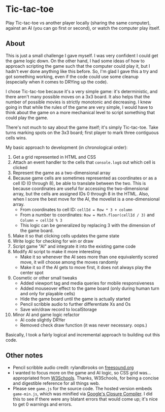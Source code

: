 Tic-tac-toe
===========

Play Tic-tac-toe vs another player locally (sharing the same computer), against an AI (you can go first or second), or watch the computer play itself.

About
-----

This is just a small challenge I gave myself.  I was very confident I could get the game logic down.  On the other hand, I had some ideas of how to approach scripting the game such that the computer could play it, but I hadn't ever done anything like this before.  So, I'm glad I gave this a try and got something working, even if the code could use some cleanup (especially when it comes to DRYing up the code).

I chose Tic-tac-toe because it's a very simple game:  it's deterministic, and there aren't many possible moves on a 3x3 board.  It also helps that the number of possible movies is strictly monotonic and decreasing.  I knew going in that while the rules of the game are very simple, I would have to think about the game on a more mechanical level to script something that could play the game.

There's not much to say about the game itself; it's simply Tic-tac-toe.  Take turns marking spots on the 3x3 board; first player to mark three contiguous cells wins.

My basic approach to development (in chronological order):
1. Get a grid represented in HTML and CSS
1. Attach an event handler to the cells that `console.log`s out which cell is clicked
1. Represent the game as a two-dimensional array
1. Because game cells are sometimes represented as coordinates or as a cell ID (0 through 8), be able to translate between the two.  This is because coordinates are useful for accessing the two-dimensional array, but the cells are assigned IDs 0 through 8 in the HTML.  Also, when I score the best move for the AI, the movelist is a one-dimensional array.
    * From coordinates to cell ID:  `cellId = Row * 3 + column`
    * From a number to coordinates:  `Row = Math.floor(cellId / 3)` and `Column = cellId % 3`
    * This logic can be generalized by replacing 3 with the dimension of the game board.
1. Make it so that clicking cells updates the game state
1. Write logic for checking for win or draw
1. Script game "AI" and integrate it into the existing game code
1. Modify AI script to make it more interesting
    * Make it so whenever the AI sees more than one equivalently scored move, it will choose among the moves randomly
    * Make it so if the AI gets to move first, it does not always play the center spot
1. Cosmetic or other small tweaks
    * Added viewport tag and media queries for mobile responsiveness
    * Added mouseover effect to the game board (only during human turn and only for playable cells)
    * Hide the game board until the game is actually started
    * Pencil scribble audio to further differentiate Xs and Os
    * Save win/draw record to localStorage
1. Minor AI and game logic refactor
    * AI code slightly DRYer
    * Removed check draw function (it was never necessary.  oops.)

Basically, I took a fairly logical and incremental approach to building out this code.

Other notes
-----------

* Pencil scribble audio credit:  rylandbrooks on [freesound.org](https://freesound.org/people/rylandbrooks/sounds/387926/)
* I wanted to focus more on the game and AI logic, so CSS grid was... appropriated from [W3Schools](https://www.w3schools.com/css/css_grid.asp).  Thanks, W3Schools, for being a concise and digestible reference for all things web.
* Please see `game.js` for the source code.  The hosted version embeds `game-min.js`, which was minified via [Google's Closure Compiler](https://closure-compiler.appspot.com/home).  I did this to see if there were any blatant errors that would come up; it's nice to get 0 warnings and errors.